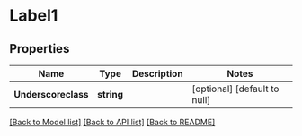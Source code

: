 # Label1

## Properties
Name | Type | Description | Notes
------------ | ------------- | ------------- | -------------
**Underscoreclass** | **string** |  | [optional] [default to null]

[[Back to Model list]](../README.md#documentation-for-models) [[Back to API list]](../README.md#documentation-for-api-endpoints) [[Back to README]](../README.md)


